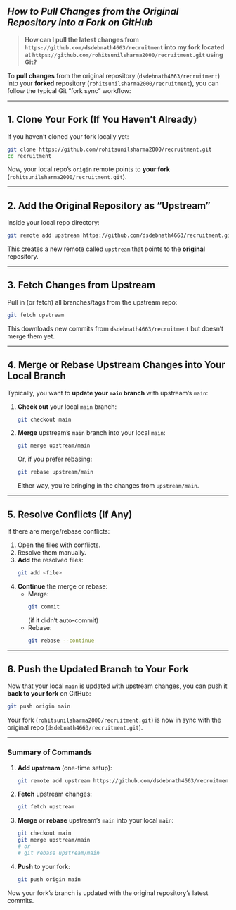
## *How to Pull Changes from the Original Repository into a Fork on GitHub*

> **How can I pull the latest changes from `https://github.com/dsdebnath4663/recruitment` into my fork located at `https://github.com/rohitsunilsharma2000/recruitment.git` using Git?**


To **pull changes** from the original repository (`dsdebnath4663/recruitment`) into your **forked** repository (`rohitsunilsharma2000/recruitment`), you can follow the typical Git “fork sync” workflow:

---

## 1. Clone Your Fork (If You Haven’t Already)

If you haven’t cloned your fork locally yet:

```bash
git clone https://github.com/rohitsunilsharma2000/recruitment.git
cd recruitment
```

Now, your local repo’s `origin` remote points to **your fork** (`rohitsunilsharma2000/recruitment.git`).

---

## 2. Add the Original Repository as “Upstream”

Inside your local repo directory:

```bash
git remote add upstream https://github.com/dsdebnath4663/recruitment.git
```

This creates a new remote called `upstream` that points to the **original** repository.

---

## 3. Fetch Changes from Upstream

Pull in (or fetch) all branches/tags from the upstream repo:

```bash
git fetch upstream
```

This downloads new commits from `dsdebnath4663/recruitment` but doesn’t merge them yet.

---

## 4. Merge or Rebase Upstream Changes into Your Local Branch

Typically, you want to **update your `main` branch** with upstream’s `main`:

1. **Check out** your local `main` branch:
   ```bash
   git checkout main
   ```
2. **Merge** upstream’s `main` branch into your local `main`:
   ```bash
   git merge upstream/main
   ```
   Or, if you prefer rebasing:
   ```bash
   git rebase upstream/main
   ```
   Either way, you’re bringing in the changes from `upstream/main`.

---

## 5. Resolve Conflicts (If Any)

If there are merge/rebase conflicts:

1. Open the files with conflicts.  
2. Resolve them manually.  
3. **Add** the resolved files:
   ```bash
   git add <file>
   ```
4. **Continue** the merge or rebase:
   - Merge:  
     ```bash
     git commit
     ```
     (if it didn’t auto-commit)
   - Rebase:  
     ```bash
     git rebase --continue
     ```

---

## 6. Push the Updated Branch to Your Fork

Now that your local `main` is updated with upstream changes, you can push it **back to your fork** on GitHub:

```bash
git push origin main
```

Your fork (`rohitsunilsharma2000/recruitment.git`) is now in sync with the original repo (`dsdebnath4663/recruitment.git`).

---

### Summary of Commands

1. **Add upstream** (one-time setup):
   ```bash
   git remote add upstream https://github.com/dsdebnath4663/recruitment.git
   ```
2. **Fetch** upstream changes:
   ```bash
   git fetch upstream
   ```
3. **Merge** or **rebase** upstream’s `main` into your local `main`:
   ```bash
   git checkout main
   git merge upstream/main
   # or
   # git rebase upstream/main
   ```
4. **Push** to your fork:
   ```bash
   git push origin main
   ```

Now your fork’s branch is updated with the original repository’s latest commits.